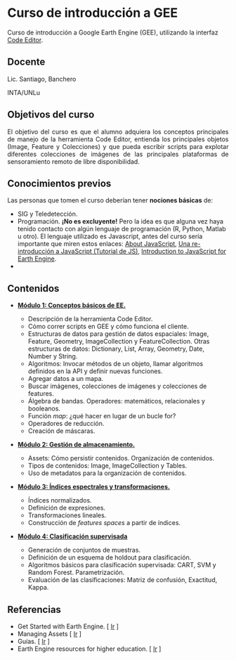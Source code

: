 # Curso de introducción a GEE

Curso de introducción a Google Earth Engine (GEE), utilizando la interfaz [Code Editor](https://code.earthengine.google.com/).


## Docente

Lic. Santiago, Banchero

INTA/UNLu


## Objetivos del curso

<div style="text-align: justify">El objetivo del curso es que el alumno adquiera los conceptos principales de manejo de la herramienta Code Editor, entienda los principales objetos (Image, Feature y Colecciones) y que pueda escribir scripts para explotar diferentes colecciones de imágenes de las principales plataformas de sensoramiento remoto de libre disponibilidad.</div>

## Conocimientos previos

Las personas que tomen el curso deberían tener __nociones básicas__ de:

 * SIG y Teledetección.
 * Programación. **¡No es excluyente!** Pero la idea es que alguna vez haya tenido contacto con algún lenguaje de programación (R, Python, Matlab u otro). El lenguaje utilizado es Javascript, antes del curso sería importante que miren estos enlaces: [About JavaScript](https://developer.mozilla.org/en-US/docs/Web/JavaScript/About_JavaScript), [Una re-introducción a JavaScript (Tutorial de JS)](https://developer.mozilla.org/es/docs/Web/JavaScript/Una_re-introducci%C3%B3n_a_JavaScript), [Introduction to JavaScript for Earth Engine](https://developers.google.com/earth-engine/tutorial_js_01).
 * 

## Contenidos

 * [__Módulo 1: Conceptos básicos de EE.__](https://github.com/sbanchero/gee-curso-intro-js/blob/master/Modulos/modulo1.md)
    * Descripción de la herramienta Code Editor.
    * Cómo correr scripts en GEE y cómo funciona el cliente.
    * Estructuras de datos para gestión de datos espaciales: Image, Feature, Geometry, ImageCollection y FeatureCollection. Otras estructuras de datos: Dictionary, List, Array, Geometry, Date, Number y String.
    * Algoritmos: Invocar métodos de un objeto, llamar algoritmos definidos en la API y definir nuevas funciones.
    * Agregar datos a un mapa.
    * Buscar imágenes, colecciones de imágenes y colecciones de features.
    * Álgebra de bandas. Operadores: matemáticos, relacionales y booleanos.
    * Función _map_: ¿qué hacer en lugar de un bucle for?
    * Operadores de reducción.
    * Creación de máscaras.

 * [__Módulo 2: Gestión de almacenamiento.__](https://github.com/sbanchero/gee-curso-intro-js/blob/master/Modulos/modulo2.md)
    * Assets: Cómo persistir contenidos. Organización de contenidos.
    * Tipos de contenidos: Image, ImageCollection y Tables.
    * Uso de metadatos para la organización de contenidos.

 * [__Módulo 3: Índices espectrales y transformaciones.__](https://github.com/sbanchero/gee-curso-intro-js/blob/master/Modulos/modulo3.md)
    * Índices normalizados.
    * Definición de expresiones.
    * Transformaciones lineales.
    * Construcción de *features spaces* a partir de índices.

 * [__Módulo 4: Clasificación supervisada__](https://github.com/sbanchero/gee-curso-intro-js/blob/master/Modulos/modulo4.md)
    * Generación de conjuntos de muestras.
    * Definición de un esquema de holdout para clasificación.
    * Algoritmos básicos para clasificación supervisada: CART, SVM y Random Forest. Parametrización.
    * Evaluación de las clasificaciones: Matriz de confusión, Exactitud, Kappa.



## Referencias

  * Get Started with Earth Engine. [ [Ir](https://developers.google.com/earth-engine/getstarted) ] 
  * Managing Assets [ [Ir](https://developers.google.com/earth-engine/asset_manager) ]
  * Guías. [ [Ir](https://developers.google.com/earth-engine/) ]
  * Earth Engine resources for higher education. [ [Ir](https://developers.google.com/earth-engine/edu) ]








